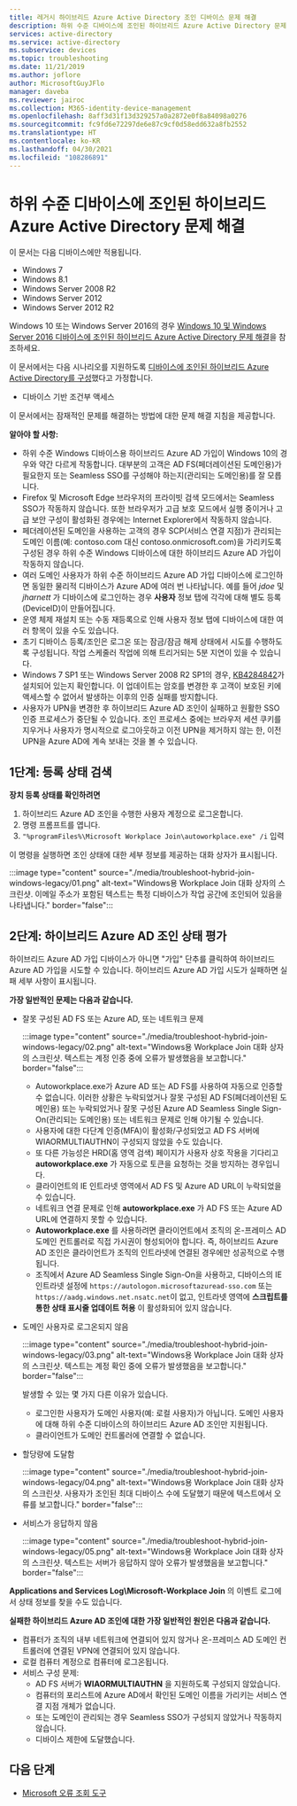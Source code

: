 ```yaml
---
title: 레거시 하이브리드 Azure Active Directory 조인 디바이스 문제 해결
description: 하위 수준 디바이스에 조인된 하이브리드 Azure Active Directory 문제 해결
services: active-directory
ms.service: active-directory
ms.subservice: devices
ms.topic: troubleshooting
ms.date: 11/21/2019
ms.author: joflore
author: MicrosoftGuyJFlo
manager: daveba
ms.reviewer: jairoc
ms.collection: M365-identity-device-management
ms.openlocfilehash: 8aff3d31f13d329257a0a2872e0f8a84098a0276
ms.sourcegitcommit: fc9fd6e72297de6e87c9cf0d58edd632a8fb2552
ms.translationtype: HT
ms.contentlocale: ko-KR
ms.lasthandoff: 04/30/2021
ms.locfileid: "108286891"
---
```

# <a name="troubleshooting-hybrid-azure-active-directory-joined-down-level-devices"></a>하위 수준 디바이스에 조인된 하이브리드 Azure Active Directory 문제 해결 

이 문서는 다음 디바이스에만 적용됩니다. 

- Windows 7 
- Windows 8.1 
- Windows Server 2008 R2 
- Windows Server 2012 
- Windows Server 2012 R2 

Windows 10 또는 Windows Server 2016의 경우 [Windows 10 및 Windows Server 2016 디바이스에 조인된 하이브리드 Azure Active Directory 문제 해결](troubleshoot-hybrid-join-windows-current.md)을 참조하세요.

이 문서에서는 다음 시나리오를 지원하도록 [디바이스에 조인된 하이브리드 Azure Active Directory를 구성](hybrid-azuread-join-plan.md)했다고 가정합니다.

- 디바이스 기반 조건부 액세스

이 문서에서는 잠재적인 문제를 해결하는 방법에 대한 문제 해결 지침을 제공합니다.  

**알아야 할 사항:** 

- 하위 수준 Windows 디바이스용 하이브리드 Azure AD 가입이 Windows 10의 경우와 약간 다르게 작동합니다. 대부분의 고객은 AD FS(페더레이션된 도메인용)가 필요한지 또는 Seamless SSO를 구성해야 하는지(관리되는 도메인용)를 잘 모릅니다.
- Firefox 및 Microsoft Edge 브라우저의 프라이빗 검색 모드에서는 Seamless SSO가 작동하지 않습니다. 또한 브라우저가 고급 보호 모드에서 실행 중이거나 고급 보안 구성이 활성화된 경우에는 Internet Explorer에서 작동하지 않습니다.
- 페더레이션된 도메인을 사용하는 고객의 경우 SCP(서비스 연결 지점)가 관리되는 도메인 이름(예: contoso.com 대신 contoso.onmicrosoft.com)을 가리키도록 구성된 경우 하위 수준 Windows 디바이스에 대한 하이브리드 Azure AD 가입이 작동하지 않습니다.
- 여러 도메인 사용자가 하위 수준 하이브리드 Azure AD 가입 디바이스에 로그인하면 동일한 물리적 디바이스가 Azure AD에 여러 번 나타납니다.  예를 들어 *jdoe* 및 *jharnett* 가 디바이스에 로그인하는 경우 **사용자** 정보 탭에 각각에 대해 별도 등록(DeviceID)이 만들어집니다. 
- 운영 체제 재설치 또는 수동 재등록으로 인해 사용자 정보 탭에 디바이스에 대한 여러 항목이 있을 수도 있습니다.
- 초기 디바이스 등록/조인은 로그온 또는 잠금/잠금 해제 상태에서 시도를 수행하도록 구성됩니다. 작업 스케줄러 작업에 의해 트리거되는 5분 지연이 있을 수 있습니다. 
- Windows 7 SP1 또는 Windows Server 2008 R2 SP1의 경우, [KB4284842](https://support.microsoft.com/help/4284842)가 설치되어 있는지 확인합니다. 이 업데이트는 암호를 변경한 후 고객이 보호된 키에 액세스할 수 없어서 발생하는 이후의 인증 실패를 방지합니다.
- 사용자가 UPN을 변경한 후 하이브리드 Azure AD 조인이 실패하고 원활한 SSO 인증 프로세스가 중단될 수 있습니다. 조인 프로세스 중에는 브라우저 세션 쿠키를 지우거나 사용자가 명시적으로 로그아웃하고 이전 UPN을 제거하지 않는 한, 이전 UPN을 Azure AD에 계속 보내는 것을 볼 수 있습니다.

## <a name="step-1-retrieve-the-registration-status"></a>1단계: 등록 상태 검색 

**장치 등록 상태를 확인하려면**  

1. 하이브리드 Azure AD 조인을 수행한 사용자 계정으로 로그온합니다.
1. 명령 프롬프트를 엽니다. 
1. `"%programFiles%\Microsoft Workplace Join\autoworkplace.exe" /i` 입력

이 명령을 실행하면 조인 상태에 대한 세부 정보를 제공하는 대화 상자가 표시됩니다.

:::image type="content" source="./media/troubleshoot-hybrid-join-windows-legacy/01.png" alt-text="Windows용 Workplace Join 대화 상자의 스크린샷. 이메일 주소가 포함된 텍스트는 특정 디바이스가 작업 공간에 조인되어 있음을 나타냅니다." border="false":::

## <a name="step-2-evaluate-the-hybrid-azure-ad-join-status"></a>2단계: 하이브리드 Azure AD 조인 상태 평가 

하이브리드 Azure AD 가입 디바이스가 아니면 "가입" 단추를 클릭하여 하이브리드 Azure AD 가입을 시도할 수 있습니다. 하이브리드 Azure AD 가입 시도가 실패하면 실패 세부 사항이 표시됩니다.

**가장 일반적인 문제는 다음과 같습니다.**

- 잘못 구성된 AD FS 또는 Azure AD, 또는 네트워크 문제

    :::image type="content" source="./media/troubleshoot-hybrid-join-windows-legacy/02.png" alt-text="Windows용 Workplace Join 대화 상자의 스크린샷. 텍스트는 계정 인증 중에 오류가 발생했음을 보고합니다." border="false":::
    
   - Autoworkplace.exe가 Azure AD 또는 AD FS를 사용하여 자동으로 인증할 수 없습니다. 이러한 상황은 누락되었거나 잘못 구성된 AD FS(페더레이션된 도메인용) 또는 누락되었거나 잘못 구성된 Azure AD Seamless Single Sign-On(관리되는 도메인용) 또는 네트워크 문제로 인해 야기될 수 있습니다. 
   - 사용자에 대한 다단계 인증(MFA)이 활성화/구성되었고 AD FS 서버에 WIAORMULTIAUTHN이 구성되지 않았을 수도 있습니다. 
   - 또 다른 가능성은 HRD(홈 영역 검색) 페이지가 사용자 상호 작용을 기다리고 **autoworkplace.exe** 가 자동으로 토큰을 요청하는 것을 방지하는 경우입니다.
   - 클라이언트의 IE 인트라넷 영역에서 AD FS 및 Azure AD URL이 누락되었을 수 있습니다.
   - 네트워크 연결 문제로 인해 **autoworkplace.exe** 가 AD FS 또는 Azure AD URL에 연결하지 못할 수 있습니다. 
   - **Autoworkplace.exe** 를 사용하려면 클라이언트에서 조직의 온-프레미스 AD 도메인 컨트롤러로 직접 가시권이 형성되어야 합니다. 즉, 하이브리드 Azure AD 조인은 클라이언트가 조직의 인트라넷에 연결된 경우에만 성공적으로 수행됩니다.
   - 조직에서 Azure AD Seamless Single Sign-On을 사용하고, 디바이스의 IE 인트라넷 설정에 `https://autologon.microsoftazuread-sso.com` 또는 `https://aadg.windows.net.nsatc.net`이 없고, 인트라넷 영역에 **스크립트를 통한 상태 표시줄 업데이트 허용** 이 활성화되어 있지 않습니다.
- 도메인 사용자로 로그온되지 않음

   :::image type="content" source="./media/troubleshoot-hybrid-join-windows-legacy/03.png" alt-text="Windows용 Workplace Join 대화 상자의 스크린샷. 텍스트는 계정 확인 중에 오류가 발생했음을 보고합니다." border="false":::

   발생할 수 있는 몇 가지 다른 이유가 있습니다.

   - 로그인한 사용자가 도메인 사용자(예: 로컬 사용자)가 아닙니다. 도메인 사용자에 대해 하위 수준 디바이스의 하이브리드 Azure AD 조인만 지원됩니다.
   - 클라이언트가 도메인 컨트롤러에 연결할 수 없습니다.    
- 할당량에 도달함

    :::image type="content" source="./media/troubleshoot-hybrid-join-windows-legacy/04.png" alt-text="Windows용 Workplace Join 대화 상자의 스크린샷. 사용자가 조인된 최대 디바이스 수에 도달했기 때문에 텍스트에서 오류를 보고합니다." border="false":::

- 서비스가 응답하지 않음 

    :::image type="content" source="./media/troubleshoot-hybrid-join-windows-legacy/05.png" alt-text="Windows용 Workplace Join 대화 상자의 스크린샷. 텍스트는 서버가 응답하지 않아 오류가 발생했음을 보고합니다." border="false":::

**Applications and Services Log\Microsoft-Workplace Join** 의 이벤트 로그에서 상태 정보를 찾을 수도 있습니다.
  
**실패한 하이브리드 Azure AD 조인에 대한 가장 일반적인 원인은 다음과 같습니다.** 

- 컴퓨터가 조직의 내부 네트워크에 연결되어 있지 않거나 온-프레미스 AD 도메인 컨트롤러에 연결된 VPN에 연결되어 있지 않습니다.
- 로컬 컴퓨터 계정으로 컴퓨터에 로그온됩니다. 
- 서비스 구성 문제: 
   - AD FS 서버가 **WIAORMULTIAUTHN** 을 지원하도록 구성되지 않았습니다. 
   - 컴퓨터의 포리스트에 Azure AD에서 확인된 도메인 이름을 가리키는 서비스 연결 지점 개체가 없습니다. 
   - 또는 도메인이 관리되는 경우 Seamless SSO가 구성되지 않았거나 작동하지 않습니다.
   - 디바이스 제한에 도달했습니다. 

## <a name="next-steps"></a>다음 단계

- [Microsoft 오류 조회 도구](/windows/win32/debug/system-error-code-lookup-tool)

